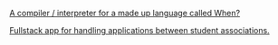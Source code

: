 [A compiler / interpreter for a made up language called When?](https://github.com/JaakkoHirvela/epic-stuff/tree/main/when)

[Fullstack app for handling applications between student associations.](project_course_result.pdf)
